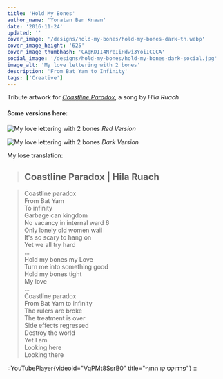 ```yaml
---
title: 'Hold My Bones'
author_name: 'Yonatan Ben Knaan'
date: '2016-11-24'
updated: ''
cover_image: '/designs/hold-my-bones/hold-my-bones-dark-tn.webp'
cover_image_height: '625'
cover_image_thumbhash: 'CAgKDII4NreIiHdwi3YoiICCCA'
social_image: '/designs/hold-my-bones/hold-my-bones-dark-social.jpg'
image_alt: 'My love lettering with 2 bones'
description: 'From Bat Yam to Infinity'
tags: ['Creative']
---
```


Tribute artwork for [_Coastline Paradox_](https://hilaruach.bandcamp.com/track/--9), a song by _Hila Ruach_

#### Some versions here:

![My love lettering with 2 bones](/designs/hold-my-bones/hold-my-bones-red.webp)
*Red Version*

![My love lettering with 2 bones](/designs/hold-my-bones/hold-my-bones-dark.webp)
*Dark Version*

My lose translation:

> ## Coastline Paradox | Hila Ruach

> Coastline paradox  
From Bat Yam   
To infinity  
Garbage can kingdom  
No vacancy in internal ward 6  
Only lonely old women wail  
It's so scary to hang on  
Yet we all try hard  
...  
Hold my bones my Love  
Turn me into something good  
Hold my bones tight  
My love  
...  
Coastline paradox  
From Bat Yam to infinity  
The rulers are broke  
The treatment is over  
Side effects regressed  
Destroy the world  
Yet I am  
Looking here  
Looking there

::YouTubePlayer{videoId="VqPMt8SsrB0" title="פרדוקס קו החוף"}
::